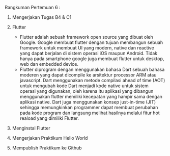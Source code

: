 Rangkuman Pertemuan 6 :

1. Mengerjakan Tugas B4 & C1

2. Flutter
    - Flutter adalah sebuah framework open source yang dibuat oleh Google. Google membuat flutter dengan tujuan membangun sebuah framework untuk membuat UI yang modern, native dan reactive yang dapat berjalan di sistem operasi iOS maupun Android. Tidak hanya pada smartphone google juga membuat flutter untuk desktop, web dan embedded device.
    - Flutter diprogram dengan menggunakan bahasa Dart sebuah bahasa moderen yang dapat dicompile ke arsitektur processor ARM atau javascript. Dart menggunakan metode compilasi ahead of time (AOT) untuk mengubah kode Dart menjadi kode native untuk sistem operasi yang digunakan, oleh karena itu aplikasi yang dibangun menggunakan flutter memiliki kecepatan yang hampir sama dengan aplikasi native. Dart juga menggunakan konsep just-in-time (JIT) sehingga memungkinkan programmer dapat membuat perubahan pada kode program dan langsung melihat hasilnya melalui fitur hot reaload yang dimiliki Flutter.

3. Menginstal Flutter

4. Mengerjakan Praktikum Hello World

5. Mempublish Praktikum ke Github
